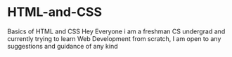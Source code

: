 # HTML-and-CSS
Basics of HTML and CSS
Hey Everyone i am a freshman CS undergrad and currently trying to learn Web Development from scratch,
I am open to any suggestions and guidance of any kind
